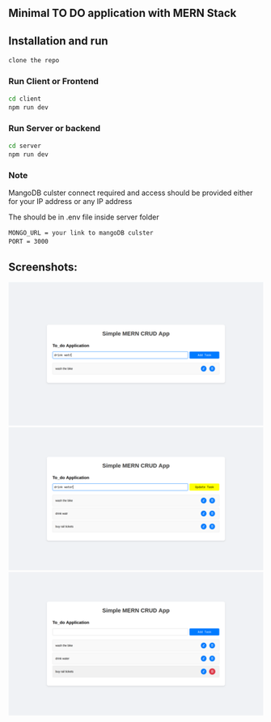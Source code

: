 ## Minimal TO DO application with MERN Stack

## Installation and run
```sh
clone the repo
```
### Run Client or Frontend
```sh
cd client
npm run dev
```
### Run Server or backend
```sh
cd server
npm run dev
```

### Note 
MangoDB culster connect required and access should be provided either for your IP address or any IP address

The should be in .env file inside server folder
```sh
MONGO_URL = your link to mangoDB culster
PORT = 3000
```

## Screenshots:
![img1](scrshot/1.png)
![img2](scrshot/2.png)
![img3](scrshot/3.png)

